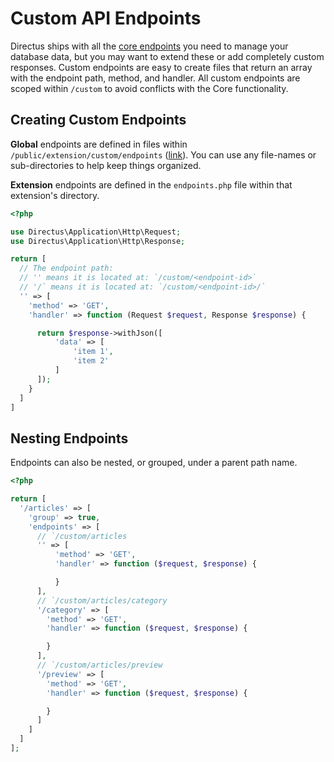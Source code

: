 # Custom API Endpoints

Directus ships with all the [core endpoints](../api/reference.md) you need to manage your database data, but you may want to extend these or add completely custom responses. Custom endpoints are easy to create files that return an array with the endpoint path, method, and handler. All custom endpoints are scoped within `/custom` to avoid conflicts with the Core functionality.

## Creating Custom Endpoints

**Global** endpoints are defined in files within `/public/extension/custom/endpoints` ([link](https://github.com/directus/api/tree/master/public/extensions/custom/endpoints)). You can use any file-names or sub-directories to help keep things organized.

**Extension** endpoints are defined in the `endpoints.php` file within that extension's directory.

```php
<?php

use Directus\Application\Http\Request;
use Directus\Application\Http\Response;

return [
  // The endpoint path:
  // '' means it is located at: `/custom/<endpoint-id>`
  // '/` means it is located at: `/custom/<endpoint-id>/`
  '' => [
    'method' => 'GET',
    'handler' => function (Request $request, Response $response) {

      return $response->withJson([
          'data' => [
              'item 1',
              'item 2'
          ]
      ]);
    }
  ]
]
```

## Nesting Endpoints

Endpoints can also be nested, or grouped, under a parent path name.

```php
<?php

return [
  '/articles' => [
    'group' => true,
    'endpoints' => [
      // `/custom/articles
      '' => [
          'method' => 'GET',
          'handler' => function ($request, $response) {

          }
      ],
      // `/custom/articles/category
      '/category' => [
        'method' => 'GET',
        'handler' => function ($request, $response) {

        }
      ],
      // `/custom/articles/preview
      '/preview' => [
        'method' => 'GET',
        'handler' => function ($request, $response) {

        }
      ]
    ]
  ]
];
```